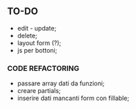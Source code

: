 ## TO-DO

-   edit - update;
-   delete;
-   layout form (?);
-   js per bottoni;

### CODE REFACTORING

-   passare array dati da funzioni;
-   creare partials;
-   inserire dati mancanti form con fillable;
